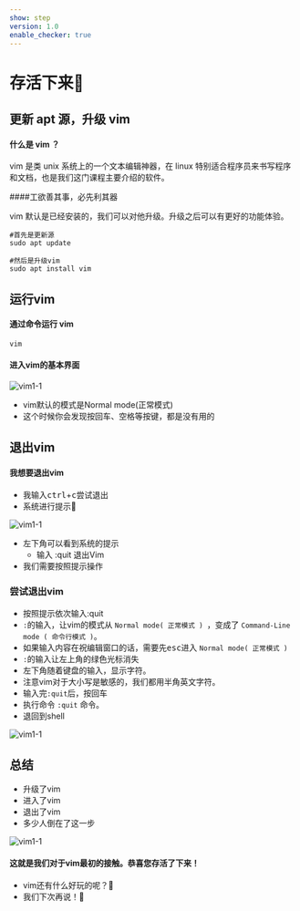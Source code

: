 ```yaml
---
show: step
version: 1.0
enable_checker: true
---
```


# 存活下来🥊

## 更新 apt 源，升级 vim

#### 什么是 vim ？

vim 是类 unix 系统上的一个文本编辑神器，在 linux 特别适合程序员来书写程序和文档，也是我们这门课程主要介绍的软件。

####工欲善其事，必先利其器

vim 默认是已经安装的，我们可以对他升级。升级之后可以有更好的功能体验。



```shell
#首先是更新源
sudo apt update

#然后是升级vim
sudo apt install vim
```

## 运行vim

#### 通过命令运行 vim

```shell
vim
```

#### 进入vim的基本界面

![vim1-1](https://labfile.oss.aliyuncs.com/courses/2840/vim01_01.jpg)

- vim默认的模式是Normal mode(正常模式)
- 这个时候你会发现按<kbd>回车</kbd>、<kbd>空格</kbd>等按键，都是没有用的

## 退出vim

#### 我想要退出vim

- 我输入<kbd>ctrl</kbd>+<kbd>c</kbd>尝试退出
- 系统进行提示📕

![vim1-1](https://labfile.oss.aliyuncs.com/courses/2840/vim01_02.jpg)

- 左下角可以看到系统的提示
    - 输入 :quit<Enter> 退出Vim
- 我们需要按照提示操作

### 尝试退出vim

- 按照提示依次输入:quit
- `:`的输入，让vim的模式从 `Normal mode( 正常模式 ) `，变成了 `Command-Line mode ( 命令行模式 )`。
- 如果输入内容在祝编辑窗口的话，需要先<kbd>esc</kbd>进入 `Normal mode( 正常模式 ) `
- `:`的输入让左上角的绿色光标消失
- 左下角随着键盘的输入，显示字符。
- 注意vim对于大小写是敏感的，我们都用半角英文字符。
- 输入完`:quit`后，按<kbd>回车</kbd>
- 执行命令 `:quit` 命令。
- 退回到shell

![vim1-1](https://labfile.oss.aliyuncs.com/courses/2840/vim01_03.jpg)

## 总结

- 升级了vim
- 进入了vim
- 退出了vim
- 多少人倒在了这一步

![vim1-1](https://labfile.oss.aliyuncs.com/courses/2840/howtoquitvim.png)

#### 这就是我们对于vim最初的接触。恭喜您存活了下来！


- vim还有什么好玩的呢？🤔
- 我们下次再说！👋